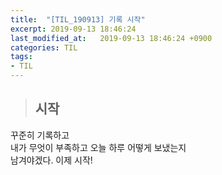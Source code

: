 ```yaml
---
title:  "[TIL_190913] 기록 시작"
excerpt: 2019-09-13 18:46:24
last_modified_at:   2019-09-13 18:46:24 +0900
categories: TIL
tags:
- TIL
---
```


>## 시작  
  
꾸준히 기록하고  
내가 무엇이 부족하고 오늘 하루 어떻게 보냈는지  
남겨야겠다. 이제 시작!  
  
